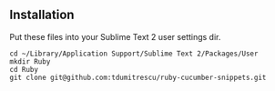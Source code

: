 Installation
------------

Put these files into your Sublime Text 2 user settings dir.

```
cd ~/Library/Application Support/Sublime Text 2/Packages/User
mkdir Ruby
cd Ruby
git clone git@github.com:tdumitrescu/ruby-cucumber-snippets.git
```
